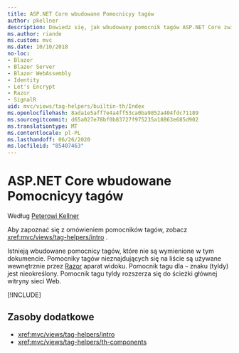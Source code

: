 ```yaml
---
title: ASP.NET Core wbudowane Pomocnicyy tagów
author: pkellner
description: Dowiedz się, jak wbudowany pomocnik tagów ASP.NET Core zwiększa produktywność.
ms.author: riande
ms.custom: mvc
ms.date: 10/10/2018
no-loc:
- Blazor
- Blazor Server
- Blazor WebAssembly
- Identity
- Let's Encrypt
- Razor
- SignalR
uid: mvc/views/tag-helpers/builtin-th/Index
ms.openlocfilehash: 8ada1e5aff7e4a4ff53ca0ba9852a404fdc71189
ms.sourcegitcommit: d65a027e78bf0b83727f975235a18863e685d902
ms.translationtype: MT
ms.contentlocale: pl-PL
ms.lasthandoff: 06/26/2020
ms.locfileid: "85407463"
---
```

# <a name="aspnet-core-built-in-tag-helpers"></a>ASP.NET Core wbudowane Pomocnicyy tagów

Według [Peterowi Kellner](https://peterkellner.net)

Aby zapoznać się z omówieniem pomocników tagów, zobacz <xref:mvc/views/tag-helpers/intro> .

Istnieją wbudowane pomocnicy tagów, które nie są wymienione w tym dokumencie. Pomocniky tagów nieznajdujących się na liście są używane wewnętrznie przez [Razor](xref:mvc/views/razor) aparat widoku. Pomocnik tagu dla `~` znaku (tyldy) jest nieokreślony. Pomocnik tagu tyldy rozszerza się do ścieżki głównej witryny sieci Web.

[!INCLUDE[](~/includes/built-in-TH.md)]

## <a name="additional-resources"></a>Zasoby dodatkowe

* <xref:mvc/views/tag-helpers/intro>
* <xref:mvc/views/tag-helpers/th-components>
